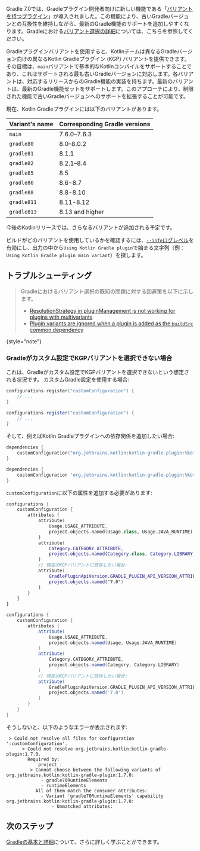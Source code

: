 [//]: # (title: Gradleプラグインバリアントのサポート)

Gradle 7.0では、Gradleプラグイン開発者向けに新しい機能である「[バリアントを持つプラグイン](https://docs.gradle.org/7.0/userguide/implementing_gradle_plugins.html#plugin-with-variants)」が導入されました。この機能により、古いGradleバージョンとの互換性を維持しながら、最新のGradle機能のサポートを追加しやすくなります。Gradleにおける[バリアント選択の詳細](https://docs.gradle.org/current/userguide/variant_model.html)については、こちらを参照してください。

Gradleプラグインバリアントを使用すると、Kotlinチームは異なるGradleバージョン向けの異なるKotlin Gradleプラグイン (KGP) バリアントを提供できます。その目標は、`main`バリアントで基本的なKotlinコンパイルをサポートすることであり、これはサポートされる最も古いGradleバージョンに対応します。各バリアントは、対応するリリースからのGradle機能の実装を持ちます。最新のバリアントは、最新のGradle機能セットをサポートします。このアプローチにより、制限された機能で古いGradleバージョンへのサポートを拡張することが可能です。

現在、Kotlin Gradleプラグインには以下のバリアントがあります。

| Variant's name | Corresponding Gradle versions |
|----------------|-------------------------------|
| `main`         | 7.6.0–7.6.3                   |
| `gradle80`     | 8.0–8.0.2                     |
| `gradle81`     | 8.1.1                         |
| `gradle82`     | 8.2.1–8.4                     |
| `gradle85`     | 8.5                           |
| `gradle86`     | 8.6-8.7                       |
| `gradle88`     | 8.8-8.10                      |
| `gradle811`    | 8.11-8.12                     |
| `gradle813`    | 8.13 and higher               |

今後のKotlinリリースでは、さらなるバリアントが追加される予定です。

ビルドがどのバリアントを使用しているかを確認するには、[`--info`ログレベル](https://docs.gradle.org/current/userguide/logging.html#sec:choosing_a_log_level)を有効にし、出力の中から`Using Kotlin Gradle plugin`で始まる文字列（例：`Using Kotlin Gradle plugin main variant`）を探します。

## トラブルシューティング

> Gradleにおけるバリアント選択の既知の問題に対する回避策を以下に示します。
> * [ResolutionStrategy in pluginManagement is not working for plugins with multivariants](https://github.com/gradle/gradle/issues/20545)
> * [Plugin variants are ignored when a plugin is added as the `buildSrc` common dependency](https://github.com/gradle/gradle/issues/20847)
>
{style="note"}

### Gradleがカスタム設定でKGPバリアントを選択できない場合

これは、Gradleがカスタム設定でKGPバリアントを選択できないという想定される状況です。
カスタムGradle設定を使用する場合:

<tabs group="build-script">
<tab title="Kotlin" group-key="kotlin">

```kotlin
configurations.register("customConfiguration") {
    // ...
}
```

</tab>
<tab title="Groovy" group-key="groovy">

```groovy
configurations.register("customConfiguration") {
    // ...
}
```

</tab>
</tabs>

そして、例えばKotlin Gradleプラグインへの依存関係を追加したい場合:

<tabs group="build-script">
<tab title="Kotlin" group-key="kotlin">

```kotlin
dependencies {
    customConfiguration("org.jetbrains.kotlin:kotlin-gradle-plugin:%kotlinVersion%")
}
```

</tab>
<tab title="Groovy" group-key="groovy">

```groovy
dependencies {
    customConfiguration 'org.jetbrains.kotlin:kotlin-gradle-plugin:%kotlinVersion%'
}
```

</tab>
</tabs>

`customConfiguration`に以下の属性を追加する必要があります:

<tabs group="build-script">
<tab title="Kotlin" group-key="kotlin">

```kotlin
configurations {
    customConfiguration {
        attributes {
            attribute(
                Usage.USAGE_ATTRIBUTE,
                project.objects.named(Usage.class, Usage.JAVA_RUNTIME)
            )
            attribute(
                Category.CATEGORY_ATTRIBUTE,
                project.objects.named(Category.class, Category.LIBRARY)
            )
            // 特定のKGPバリアントに依存したい場合:
            attribute(
                GradlePluginApiVersion.GRADLE_PLUGIN_API_VERSION_ATTRIBUTE,
                project.objects.named("7.0")
            )
        }
    }
}
```

</tab>
<tab title="Groovy" group-key="groovy">

```groovy
configurations {
    customConfiguration {
        attributes {
            attribute(
                Usage.USAGE_ATTRIBUTE,
                project.objects.named(Usage, Usage.JAVA_RUNTIME)
            )
            attribute(
                Category.CATEGORY_ATTRIBUTE,
                project.objects.named(Category, Category.LIBRARY)
            )
            // 特定のKGPバリアントに依存したい場合:
            attribute(
                GradlePluginApiVersion.GRADLE_PLUGIN_API_VERSION_ATTRIBUTE,
                project.objects.named('7.0')
            )
        }
    }
}
```

</tab>
</tabs>

そうしないと、以下のようなエラーが表示されます:

```none
 > Could not resolve all files for configuration ':customConfiguration'.
      > Could not resolve org.jetbrains.kotlin:kotlin-gradle-plugin:1.7.0.
        Required by:
            project :
         > Cannot choose between the following variants of org.jetbrains.kotlin:kotlin-gradle-plugin:1.7.0:
             - gradle70RuntimeElements
             - runtimeElements
           All of them match the consumer attributes:
             - Variant 'gradle70RuntimeElements' capability org.jetbrains.kotlin:kotlin-gradle-plugin:1.7.0:
                 - Unmatched attributes:
```

## 次のステップ

[Gradleの基本と詳細](https://docs.gradle.org/current/userguide/userguide.html)について、さらに詳しく学ぶことができます。